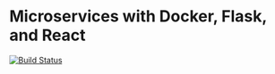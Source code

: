 # Microservices with Docker, Flask, and React

[![Build Status](https://travis-ci.org/guill3x/test-driven-tutorial.svg?branch=master)](https://travis-ci.org/guill3x/test-driven-tutorial)